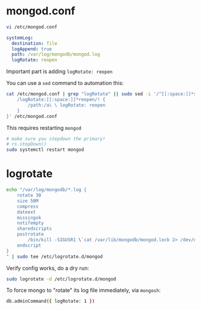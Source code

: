 # mongod.conf

```sh
vi /etc/mongod.conf
```

```yaml
systemLog:
  destination: file
  logAppend: true
  path: /var/log/mongodb/mongod.log
  logRotate: reopen
```

Important part is adding `logRotate: reopen`

You can use a `sed` command to automation this:

```sh
cat /etc/mongod.conf | grep "logRotate" || sudo sed -i '/^[[:space:]]*systemLog:/,/^[^[:space:]]/ {
    /logRotate:[[:space:]]*reopen/! {
        /path:/a\ \ logRotate: reopen
    }
}' /etc/mongod.conf
```

This requires restarting `mongod`

```sh
# make sure you stepdown the primary!
# rs.stepDown()
sudo systemctl restart mongod
```

# logrotate

```sh
echo "/var/log/mongodb/*.log {
    rotate 30
    size 50M
    compress
    dateext
    missingok
    notifempty
    sharedscripts
    postrotate
        /bin/kill -SIGUSR1 \`cat /var/lib/mongodb/mongod.lock 2> /dev/null\` 2> /dev/null || true
    endscript
}
" | sudo tee /etc/logrotate.d/mongod
```

Verify config works, do a dry run:

```sh
sudo logrotate -d /etc/logrotate.d/mongod
```

To force mongo to "rotate" its log file immediately, via `mongosh`:

```sh
db.adminCommand({ logRotate: 1 })
```